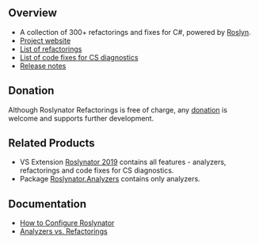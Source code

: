 ## Overview

* A collection of 300+ refactorings and fixes for C#, powered by [Roslyn](https://github.com/dotnet/roslyn).
* [Project website](https://github.com/JosefPihrt/Roslynator)
* [List of refactorings](https://github.com/JosefPihrt/Roslynator/blob/main/docs/refactorings/README.md)
* [List of code fixes for CS diagnostics](https://github.com/JosefPihrt/Roslynator/blob/main/docs/cs/README.md)
* [Release notes](https://github.com/JosefPihrt/Roslynator/blob/main/ChangeLog.md)

## Donation

Although Roslynator Refactorings is free of charge, any [donation](https://www.paypal.com/cgi-bin/webscr?cmd=_s-xclick&hosted_button_id=BX85UA346VTN6) is welcome and supports further development.

## Related Products

* VS Extension [Roslynator 2019](http://marketplace.visualstudio.com/items?itemName=josefpihrt.Roslynator2019) contains all features - analyzers, refactorings and code fixes for CS diagnostics.
* Package [Roslynator.Analyzers](http://www.nuget.org/packages/Roslynator.Analyzers/) contains only analyzers.

## Documentation

* [How to Configure Roslynator](https://github.com/JosefPihrt/Roslynator/blob/main/docs/Configuration.md)
* [Analyzers vs. Refactorings](https://github.com/JosefPihrt/Roslynator/blob/main/docs/AnalyzersVsRefactorings.md)
